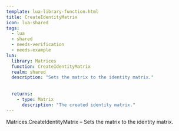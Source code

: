 ```yaml
---
template: lua-library-function.html
title: CreateIdentityMatrix
icon: lua-shared
tags:
  - lua
  - shared
  - needs-verification
  - needs-example
lua:
  library: Matrices
  function: CreateIdentityMatrix
  realm: shared
  description: "Sets the matrix to the identity matrix."
  
  
  returns:
    - type: Matrix
      description: "The created identity matrix."
---
```


<div class="lua__search__keywords">
Matrices.CreateIdentityMatrix &#x2013; Sets the matrix to the identity matrix.
</div>
